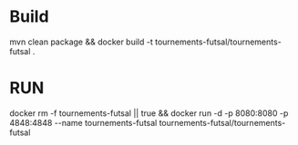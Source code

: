 # Build
mvn clean package && docker build -t tournements-futsal/tournements-futsal .

# RUN

docker rm -f tournements-futsal || true && docker run -d -p 8080:8080 -p 4848:4848 --name tournements-futsal tournements-futsal/tournements-futsal 